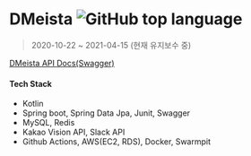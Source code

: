 # DMeista ![GitHub top language](https://img.shields.io/github/languages/top/kangsinhee/tut_kotlin_springboot?color=red&style=flat-square)

>  2020-10-22 ~ 2021-04-15 (현재 유지보수 중)

[DMeista API Docs(Swagger)](http://3.36.218.14:8080/swagger-ui.html#/) 

#### Tech Stack

* Kotlin
* Spring boot, Spring Data Jpa, Junit, Swagger
* MySQL, Redis
* Kakao Vision API, Slack API
* Github Actions, AWS(EC2, RDS), Docker, Swarmpit


